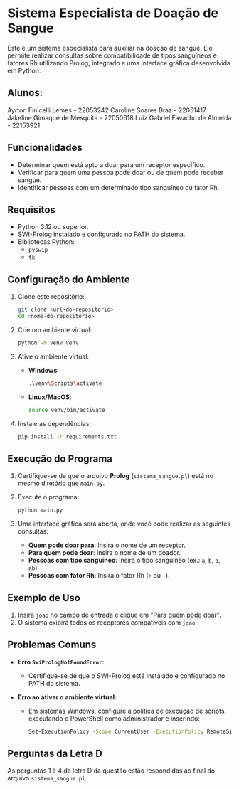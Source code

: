 # Sistema Especialista de Doação de Sangue

Este é um sistema especialista para auxiliar na doação de sangue. Ele permite realizar consultas sobre compatibilidade de tipos sanguíneos e fatores Rh utilizando Prolog, integrado a uma interface gráfica desenvolvida em Python.

## Alunos:

Ayrton Finicelli Lemes - 22053242
Caroline Soares Braz - 22051417
Jakeline Gimaque de Mesquita - 22050618
Luiz Gabriel Favacho de Almeida - 22153921

## Funcionalidades

- Determinar quem está apto a doar para um receptor específico.
- Verificar para quem uma pessoa pode doar ou de quem pode receber sangue.
- Identificar pessoas com um determinado tipo sanguíneo ou fator Rh.

## Requisitos

- Python 3.12 ou superior.
- SWI-Prolog instalado e configurado no PATH do sistema.
- Bibliotecas Python:
  - `pyswip`
  - `tk`

## Configuração do Ambiente

1. Clone este repositório:

   ```bash
   git clone <url-do-repositorio>
   cd <nome-do-repositorio>
   ```

2. Crie um ambiente virtual:

   ```bash
   python -m venv venv
   ```

3. Ative o ambiente virtual:

   - **Windows**:
     ```bash
     .\venv\Scripts\activate
     ```
   - **Linux/MacOS**:
     ```bash
     source venv/bin/activate
     ```

4. Instale as dependências:

   ```bash
   pip install -r requirements.txt
   ```

## Execução do Programa

1. Certifique-se de que o arquivo **Prolog** (`sistema_sangue.pl`) está no mesmo diretório que `main.py`.

2. Execute o programa:

   ```bash
   python main.py
   ```

3. Uma interface gráfica será aberta, onde você pode realizar as seguintes consultas:

   - **Quem pode doar para**: Insira o nome de um receptor.
   - **Para quem pode doar**: Insira o nome de um doador.
   - **Pessoas com tipo sanguíneo**: Insira o tipo sanguíneo (ex.: `a`, `b`, `o`, `ab`).
   - **Pessoas com fator Rh**: Insira o fator Rh (`+` ou `-`).

## Exemplo de Uso

1. Insira `joao` no campo de entrada e clique em "Para quem pode doar".
2. O sistema exibirá todos os receptores compatíveis com `joao`.

## Problemas Comuns

- **Erro `SwiPrologNotFoundError`**:

  - Certifique-se de que o SWI-Prolog está instalado e configurado no PATH do sistema.

- **Erro ao ativar o ambiente virtual**:
  - Em sistemas Windows, configure a política de execução de scripts, executando o PowerShell como administrador e inserindo:
    ```bash
    Set-ExecutionPolicy -Scope CurrentUser -ExecutionPolicy RemoteSigned
    ```

## Perguntas da Letra D

As perguntas 1 à 4 da letra D da questão estão respondidas ao final do arquivo `sistema_sangue.pl`.
